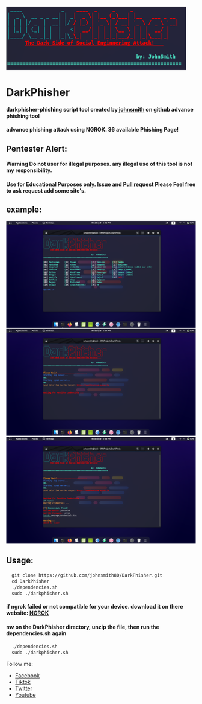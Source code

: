 ![](img/0.png)
# DarkPhisher
#### darkphisher-phishing script tool created by [johnsmith](https://github.com/johnsmith80) on github advance phishing tool
#### advance phishing attack using NGROK. 36 available Phishing Page!
## Pentester Alert:
#### Warning Do not user for illegal purposes. any illegal use of this tool is not my responsibility.
#### Use for Educational Purposes only. [Issue](https://github.com/johnsmith80/DarkPhisher/issues) and [Pull request](https://github.com/johnsmith80/DarkPhisher/pulls) Please Feel free to ask request add some site's.
## example:

<img src="img/1.png" width="800" >
<img src="img/2.png" width="800" >
<img src="img/3.png" width="800" >

## Usage:
```
  git clone https://github.com/johnsmith80/DarkPhisher.git
  cd DarkPhisher
  ./dependencies.sh
  sudo ./darkphisher.sh
```
#### if ngrok failed or not compatible for your device. download it on there website: [NGROK](https://ngrok.com/)
#### mv on the DarkPhisher directory, unzip the file, then run the dependencies.sh again
```  
  ./dependencies.sh
  sudo ./darkphisher.sh
```

Follow me:
+ [Facebook](https://web.facebook.com/h4ckitnow)
+ [Tiktok](https://www.tiktok.com/@johnsmith0911)
+ [Twitter](https://twitter.com/J0hnSm1th80)
+ [Youtube](https://www.youtube.com/channel/UCV5gF3dWxUOFoGA7P9NGviQ)
